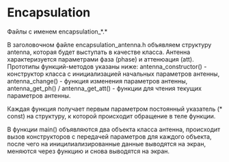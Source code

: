 # Encapsulation
Файлы с именем encapsulation_\*.\*

В заголовочном файле encapsulation_antenna.h объявляем структуру antenna, которая будет выступать в качестве класса. Антенна характеризуется параметрами фаза (phase) и аттенюация (att). Прототипы функций-методов указаны ниже: antenna_constructor() - конструктор класса с инициализацией начальных параметров антенны, antenna_change() - функция изменения параметров антенны, antenna_get_ph() / antenna_get_att() - функции для чтения текущих параметров антенны.

Каждая функция получает первым параметром постоянный указатель (* const) на структуру, к которой происходит обращение в теле функции. 

В функции main() объявляются два объекта класса антенна, происходит вызов конструкторов с передачей параметров для каждого объекта, после чего на иницилиализированные данные выводятся на экран, меняются через функцию и снова выводятся на экран.
